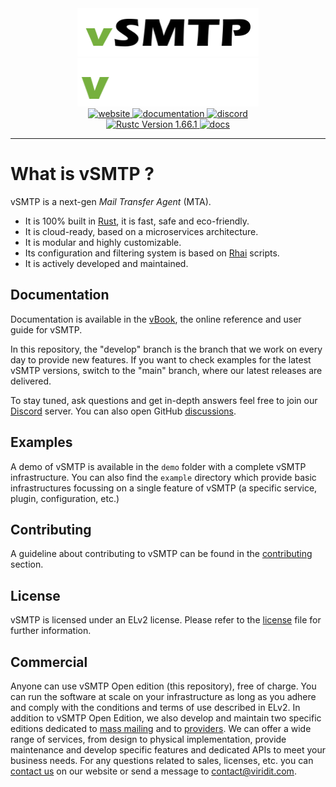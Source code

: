 <div align="center">
  <a href="https://www.viridit.com/#gh-light-mode-only">
    <img src="https://github.com/viridIT/vSMTP/blob/develop/assets/vsmtp-black-nobckgrd.png"
    style="width: 290px; height: 77px;" alt="vSMTP" />
  </a>
  <a href="https://www.viridit.com/#gh-dark-mode-only">
    <img src="https://github.com/viridIT/vSMTP/blob/develop/assets/vsmtp-white-nobckgrd.png"
      style="width: 290px; height: 77px;" alt="vSMTP" />
  </a>
</div>

<div align="center">
  <a href="https://www.viridit.com">
    <img src="https://img.shields.io/badge/visit-viridit.com-green?logo=internet"
      alt="website" />
  </a>
  <a href="https://vsmtp.rs">
    <img src="https://img.shields.io/badge/read-vsmtp.rs-yellowgreen"
      alt="documentation" />
  </a>
  <a href="https://discord.gg/N8JGBRBshf">
    <img src="https://img.shields.io/badge/join-discord-blue?logo=discord&color=blueviolet"
      alt="discord" />
  </a>
</div>

<div align="center">
  <a href="https://www.whatrustisit.com">
    <img src="https://img.shields.io/badge/rustc-1.66.1%2B-informational.svg?logo=rust"
      alt="Rustc Version 1.66.1" />
  </a>
  <a href="https://docs.rs/vsmtp">
    <img src="https://docs.rs/vsmtp/badge.svg"
      alt="docs" />
  </a>
</div>

---

# What is vSMTP ?

vSMTP is a next-gen *Mail Transfer Agent* (MTA).

- It is 100% built in [Rust](https://www.rust-lang.org), it is fast, safe and eco-friendly.
- It is cloud-ready, based on a microservices architecture.
- It is modular and highly customizable.
- Its configuration and filtering system is based on [Rhai](https://rhai.rs/) scripts.
- It is actively developed and maintained.

## Documentation

Documentation is available in the [vBook], the online reference and user guide for vSMTP.

In this repository, the "develop" branch is the branch that we work on every day to provide new features.
If you want to check examples for the latest vSMTP versions, switch to the "main" branch, where our latest releases
are delivered.

To stay tuned, ask questions and get in-depth answers feel free to join our [Discord](https://discord.gg/N8JGBRBshf) server.
You can also open GitHub [discussions](https://github.com/viridIT/vSMTP/discussions).

## Examples

A demo of vSMTP is available in the `demo` folder with a complete vSMTP infrastructure.
You can also find the `example` directory which provide basic infrastructures focussing on a single feature of vSMTP (a specific service, plugin, configuration, etc.)

## Contributing

A guideline about contributing to vSMTP can be found in the [contributing](CONTRIBUTING.md) section.

## License

vSMTP is licensed under an ELv2 license. Please refer to the [license](LICENSE) file for further information.

## Commercial

Anyone can use vSMTP Open edition (this repository), free of charge. You can run the software at scale on your infrastructure as long as you adhere and comply with the conditions and terms of use described in ELv2.
In addition to vSMTP Open Edition, we also develop and maintain two specific editions dedicated to [mass mailing](http://vsmtp.org/e-commerce-edition/) and to [providers](http://vsmtp.org/providers-edition/).
We can offer a wide range of services, from design to physical implementation, provide maintenance and develop specific features and dedicated APIs to meet your business needs.
For any questions related to sales, licenses, etc. you can [contact us] on our website or send a message to <contact@viridit.com>.

[vBook]: https://vsmtp.rs
[contact us]: https://www.viridit.com/contact
